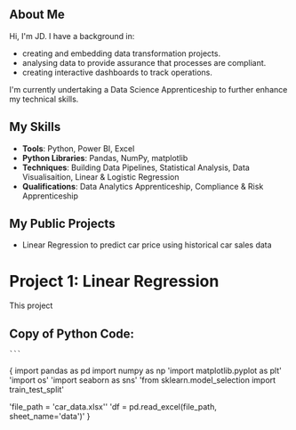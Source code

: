 ## About Me
Hi, I'm JD. I have a background in:
- creating and embedding data transformation projects.
- analysing data to provide assurance that processes are compliant.
- creating interactive dashboards to track operations.

I'm currently undertaking a Data Science Apprenticeship to further enhance my technical skills.

## My Skills
- **Tools**: Python, Power BI, Excel
- **Python Libraries**: Pandas, NumPy, matplotlib
- **Techniques**: Building Data Pipelines, Statistical Analysis, Data Visualisaition, Linear & Logistic Regression
- **Qualifications**: Data Analytics Apprenticeship, Compliance & Risk Apprenticeship

## My Public Projects
- Linear Regression to predict car price using historical car sales data



# Project 1: Linear Regression
This project

## Copy of Python Code:
	```
{
  import pandas as pd
import numpy as np
'import matplotlib.pyplot as plt'
'import os'
'import seaborn as sns'
'from sklearn.model_selection import train_test_split'

'file_path = 'car_data.xlsx''
'df = pd.read_excel(file_path, sheet_name='data')'
}
```

